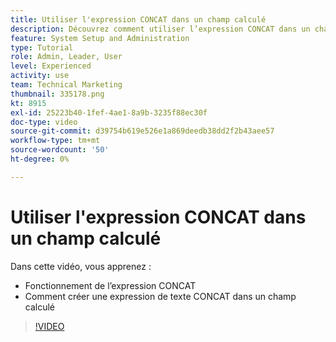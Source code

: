 ```yaml
---
title: Utiliser l'expression CONCAT dans un champ calculé
description: Découvrez comment utiliser l’expression CONCAT dans un champ calculé dans Adobe [!DNL Workfront].
feature: System Setup and Administration
type: Tutorial
role: Admin, Leader, User
level: Experienced
activity: use
team: Technical Marketing
thumbnail: 335178.png
kt: 8915
exl-id: 25223b40-1fef-4ae1-8a9b-3235f88ec30f
doc-type: video
source-git-commit: d39754b619e526e1a869deedb38dd2f2b43aee57
workflow-type: tm+mt
source-wordcount: '50'
ht-degree: 0%

---
```


# Utiliser l&#39;expression CONCAT dans un champ calculé

Dans cette vidéo, vous apprenez :

* Fonctionnement de l’expression CONCAT
* Comment créer une expression de texte CONCAT dans un champ calculé

>[!VIDEO](https://video.tv.adobe.com/v/335178/?quality=12)
